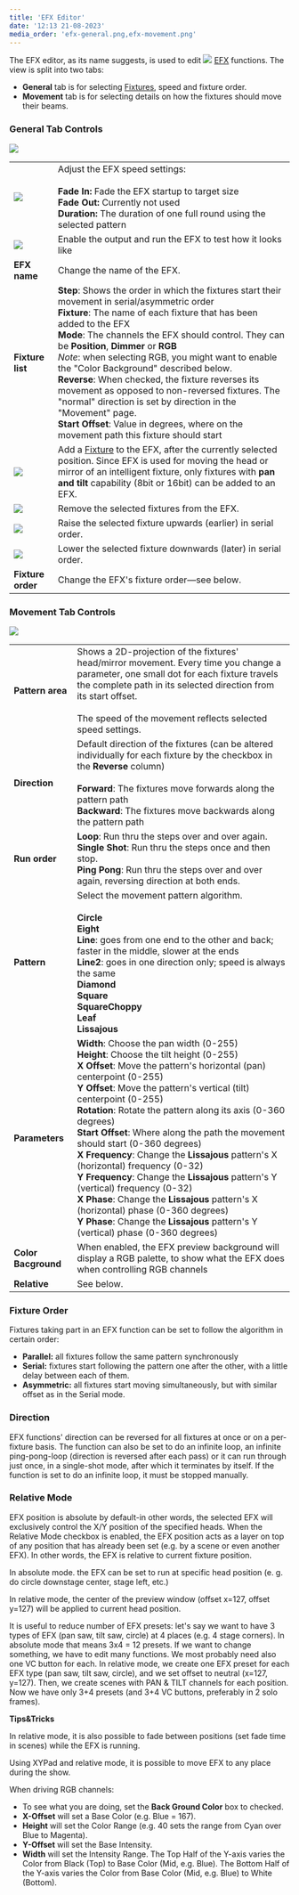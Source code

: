 ```yaml
---
title: 'EFX Editor'
date: '12:13 21-08-2023'
media_order: 'efx-general.png,efx-movement.png'
---
```


The EFX editor, as its name suggests, is used to edit ![](/basics/efx.png) [EFX](/basics/glossary-and-concepts#efx) functions. The view is split into two tabs:

* **General** tab is for selecting [Fixtures](/basics/glossary-and-concepts#fixtures), speed and fixture order.
* **Movement** tab is for selecting details on how the fixtures should move their beams.

### General Tab Controls

![](efx-general.png)

|     |     |
| --- | --- |
| ![](/basics/speed.png) | Adjust the EFX speed settings:<br><br>**Fade In:** Fade the EFX startup to target size<br>**Fade Out:** Currently not used<br>**Duration:** The duration of one full round using the selected pattern |
| ![](/basics/player_play.png) | Enable the output and run the EFX to test how it looks like |
| **EFX name** | Change the name of the EFX. |
| **Fixture list** | **Step**: Shows the order in which the fixtures start their movement in serial/asymmetric order<br>**Fixture**: The name of each fixture that has been added to the EFX<br>**Mode**: The channels the EFX should control. They can be **Position**, **Dimmer** or **RGB**  <br>*Note*: when selecting RGB, you might want to enable the "Color Background" described below.<br>**Reverse**: When checked, the fixture reverses its movement as opposed to non-reversed fixtures. The "normal" direction is set by direction in the "Movement" page.<br>**Start Offset**: Value in degrees, where on the movement path this fixture should start |
| ![](/basics/edit_add.png) | Add a [Fixture](/basics/glossary-and-concepts#fixtures) to the EFX, after the currently selected position. Since EFX is used for moving the head or mirror of an intelligent fixture, only fixtures with **pan and tilt** capability (8bit or 16bit) can be added to an EFX. |
| ![](/basics/edit_remove.png) | Remove the selected fixtures from the EFX. |
| ![](/basics/up.png) | Raise the selected fixture upwards (earlier) in serial order. |
| ![](/basics/down.png) | Lower the selected fixture downwards (later) in serial order. |
| **Fixture order** | Change the EFX's fixture order—see below. |

### Movement Tab Controls

![](efx-movement.png)

|     |     |
| --- | --- |
| **Pattern area** | Shows a 2D-projection of the fixtures' head/mirror movement. Every time you change a parameter, one small dot for each fixture travels the complete path in its selected direction from its start offset.<br><br>The speed of the movement reflects selected speed settings. |
| **Direction** | Default direction of the fixtures (can be altered individually for each fixture by the checkbox in the **Reverse** column)<br><br>**Forward**: The fixtures move forwards along the pattern path<br>**Backward**: The fixtures move backwards along the pattern path |
| **Run order** | **Loop**: Run thru the steps over and over again.<br>**Single Shot**: Run thru the steps once and then stop.<br>**Ping Pong**: Run thru the steps over and over again, reversing direction at both ends. |
| **Pattern** | Select the movement pattern algorithm.<br><br>**Circle**<br>**Eight**<br>**Line**: goes from one end to the other and back; faster in the middle, slower at the ends<br>**Line2**: goes in one direction only; speed is always the same<br>**Diamond**<br>**Square**<br>**SquareChoppy**<br>**Leaf**<br>**Lissajous** |
| **Parameters** | **Width**: Choose the pan width (0-255)<br>**Height**: Choose the tilt height (0-255)<br>**X Offset**: Move the pattern's horizontal (pan) centerpoint (0-255)<br>**Y Offset**: Move the pattern's vertical (tilt) centerpoint (0-255)<br>**Rotation**: Rotate the pattern along its axis (0-360 degrees)<br>**Start Offset**: Where along the path the movement should start (0-360 degrees)<br>**X Frequency**: Change the **Lissajous** pattern's X (horizontal) frequency (0-32)<br>**Y Frequency**: Change the **Lissajous** pattern's Y (vertical) frequency (0-32)<br>**X Phase**: Change the **Lissajous** pattern's X (horizontal) phase (0-360 degrees)<br>**Y Phase**: Change the **Lissajous** pattern's Y (vertical) phase (0-360 degrees) |
| **Color Bacground** | When enabled, the EFX preview background will display a RGB palette, to show what the EFX does when controlling RGB channels |
| **Relative** | See below. |

### Fixture Order

Fixtures taking part in an EFX function can be set to follow the algorithm in certain order:

* **Parallel:** all fixtures follow the same pattern synchronously
* **Serial:** fixtures start following the pattern one after the other, with a little delay between each of them.
* **Asymmetric:** all fixtures start moving simultaneously, but with similar offset as in the Serial mode.

### Direction

EFX functions' direction can be reversed for all fixtures at once or on a per-fixture basis. The function can also be set to do an infinite loop, an infinite ping-pong-loop (direction is reversed after each pass) or it can run through just once, in a single-shot mode, after which it terminates by itself. If the function is set to do an infinite loop, it must be stopped manually.

### Relative Mode

EFX position is absolute by default-in other words, the selected EFX will exclusively control the X/Y position of the specified heads. When the Relative Mode checkbox is enabled, the EFX position acts as a layer on top of any position that has already been set (e.g. by a scene or even another EFX). In other words, the EFX is relative to current fixture position.

In absolute mode. the EFX can be set to run at specific head position (e. g. do circle downstage center, stage left, etc.)

In relative mode, the center of the preview window (offset x=127, offset y=127) will be applied to current head position.

It is useful to reduce number of EFX presets: let's say we want to have 3 types of EFX (pan saw, tilt saw, circle) at 4 places (e.g. 4 stage corners). In absolute mode that means 3x4 = 12 presets. If we want to change something, we have to edit many functions. We most probably need also one VC button for each. In relative mode, we create one EFX preset for each EFX type (pan saw, tilt saw, circle), and we set offset to neutral (x=127, y=127). Then, we create scenes with PAN & TILT channels for each position. Now we have only 3+4 presets (and 3+4 VC buttons, preferably in 2 solo frames).

**Tips&Tricks**

In relative mode, it is also possible to fade between positions (set fade time in scenes) while the EFX is running.

Using XYPad and relative mode, it is possible to move EFX to any place during the show.

When driving RGB channels:
* To see what you are doing, set the **Back Ground Color** box to checked.
* **X-Offset** will set a Base Color (e.g. Blue = 167).
* **Height** will set the Color Range (e.g. 40 sets the range from Cyan over Blue to Magenta).
* **Y-Offset** will set the Base Intensity.
* **Width** will set the Intensity Range.
The Top Half of the Y-axis varies the Color from Black (Top) to Base Color (Mid, e.g. Blue).
The Bottom Half of the Y-axis varies the Color from Base Color (Mid, e.g. Blue) to White (Bottom).
